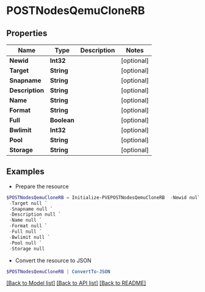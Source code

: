 # POSTNodesQemuCloneRB
## Properties

Name | Type | Description | Notes
------------ | ------------- | ------------- | -------------
**Newid** | **Int32** |  | [optional] 
**Target** | **String** |  | [optional] 
**Snapname** | **String** |  | [optional] 
**Description** | **String** |  | [optional] 
**Name** | **String** |  | [optional] 
**Format** | **String** |  | [optional] 
**Full** | **Boolean** |  | [optional] 
**Bwlimit** | **Int32** |  | [optional] 
**Pool** | **String** |  | [optional] 
**Storage** | **String** |  | [optional] 

## Examples

- Prepare the resource
```powershell
$POSTNodesQemuCloneRB = Initialize-PVEPOSTNodesQemuCloneRB  -Newid null `
 -Target null `
 -Snapname null `
 -Description null `
 -Name null `
 -Format null `
 -Full null `
 -Bwlimit null `
 -Pool null `
 -Storage null
```

- Convert the resource to JSON
```powershell
$POSTNodesQemuCloneRB | ConvertTo-JSON
```

[[Back to Model list]](../README.md#documentation-for-models) [[Back to API list]](../README.md#documentation-for-api-endpoints) [[Back to README]](../README.md)

